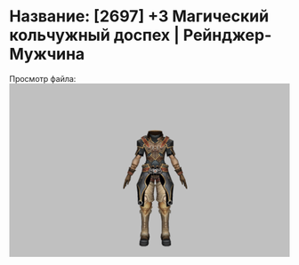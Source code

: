 # Название: [2697] +3 Магический кольчужный доспех | Рейнджер-Мужчина

Просмотр файла:
![p020002.png](p020002.png)